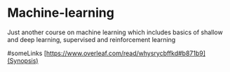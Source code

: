 # Machine-learning
Just another course on machine learning which includes basics of shallow and deep learning, supervised and reinforcement learning 

#someLinks
[https://www.overleaf.com/read/whysrycbffkd#b871b9](Synopsis)

